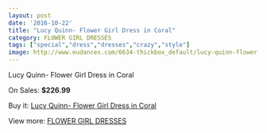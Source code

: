 ```yaml
---
layout: post
date: '2016-10-22'
title: "Lucy Quinn- Flower Girl Dress in Coral"
category: FLOWER GIRL DRESSES
tags: ["special","dress","dresses","crazy","style"]
image: http://www.eudances.com/6634-thickbox_default/lucy-quinn-flower-girl-dress-in-coral.jpg
---
```

Lucy Quinn- Flower Girl Dress in Coral

On Sales: **$226.99**
<a href="https://www.eudances.com/en/flower-girl-dresses/2443-lucy-quinn-flower-girl-dress-in-coral.html"><amp-img layout="responsive" width="600" height="600" src="//www.eudances.com/6634-thickbox_default/lucy-quinn-flower-girl-dress-in-coral.jpg" alt="Lucy Quinn- Flower Girl Dress in Coral 0" /></a>

Buy it: [Lucy Quinn- Flower Girl Dress in Coral](https://www.eudances.com/en/flower-girl-dresses/2443-lucy-quinn-flower-girl-dress-in-coral.html "Lucy Quinn- Flower Girl Dress in Coral")

View more: [FLOWER GIRL DRESSES](https://www.eudances.com/en/30-flower-girl-dresses "FLOWER GIRL DRESSES")